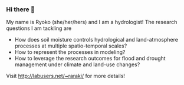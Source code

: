 ### Hi there 👋
My name is Ryoko (she/her/hers) and I am a hydrologist! 
The research questions I am tackling are
- How does soil moisture controls hydrological and land-atmosphere processes at multiple spatio-temporal scales?
- How to represent the processes in modeling?
- How to leverage the research outcomes for flood and drought management under climate and land-use changes?

Visit http://labusers.net/~raraki/ for more details! 

<!--
**RY4GIT/RY4GIT** is a ✨ _special_ ✨ repository because its `README.md` (this file) appears on your GitHub profile.

Here are some ideas to get you started:

- 🔭 I’m currently working on ...
- 🌱 I’m currently learning ...
- 👯 I’m looking to collaborate on ...
- 🤔 I’m looking for help with ...
- 💬 Ask me about ...
- 📫 How to reach me: ...
- 😄 Pronouns: ...
- ⚡ Fun fact: ...
-->
